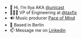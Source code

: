 - 👋 Hi, I’m Ilya AKA [@unicast](https://github.com/unicast)
- 👨🏽‍💻 VP of Engineering at [@taxfix](https://github.com/taxfix)
- 🔊 Music producer [Pace of Mind](https://linktr.ee/pace_of_mind)
- 📍 Based in Berlin
- 📫 Message me on [Linkedin](https://www.linkedin.com/in/unicast/)
